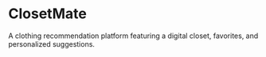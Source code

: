 # ClosetMate
A clothing recommendation platform featuring a digital closet, favorites, and personalized suggestions.
